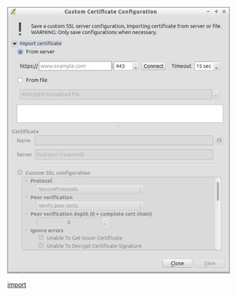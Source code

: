 ![](../images/QgsAuthSslImportDialog-standalone.png)

[import](../gui/qgis-sample-QgsAuthSslImportDialog.py)
